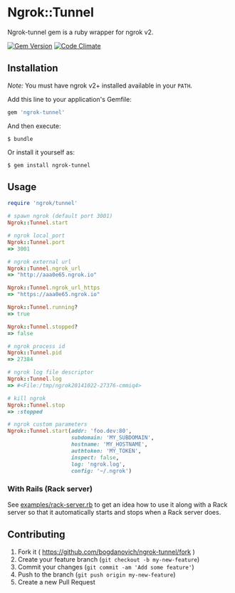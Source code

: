# Ngrok::Tunnel

Ngrok-tunnel gem is a ruby wrapper for ngrok v2.

[![Gem Version](https://badge.fury.io/rb/ngrok-tunnel.svg)](http://badge.fury.io/rb/ngrok-tunnel)  [![Code Climate](https://codeclimate.com/github/bogdanovich/ngrok-tunnel/badges/gpa.svg)](https://codeclimate.com/github/bogdanovich/ngrok-tunnel)

## Installation

*Note:* You must have ngrok v2+ installed available in your `PATH`.

Add this line to your application's Gemfile:

```ruby
gem 'ngrok-tunnel'
```

And then execute:

    $ bundle

Or install it yourself as:

    $ gem install ngrok-tunnel

## Usage

```ruby
require 'ngrok/tunnel'

# spawn ngrok (default port 3001)
Ngrok::Tunnel.start

# ngrok local_port
Ngrok::Tunnel.port
=> 3001

# ngrok external url
Ngrok::Tunnel.ngrok_url
=> "http://aaa0e65.ngrok.io"

Ngrok::Tunnel.ngrok_url_https
=> "https://aaa0e65.ngrok.io"

Ngrok::Tunnel.running?
=> true

Ngrok::Tunnel.stopped?
=> false

# ngrok process id
Ngrok::Tunnel.pid
=> 27384

# ngrok log file descriptor
Ngrok::Tunnel.log
=> #<File:/tmp/ngrok20141022-27376-cmmiq4>

# kill ngrok
Ngrok::Tunnel.stop
=> :stopped

```

```ruby
# ngrok custom parameters
Ngrok::Tunnel.start(addr: 'foo.dev:80',
                    subdomain: 'MY_SUBDOMAIN',
                    hostname: 'MY_HOSTNAME',
                    authtoken: 'MY_TOKEN',
                    inspect: false,
                    log: 'ngrok.log',
                    config: '~/.ngrok')

```

### With Rails (Rack server)

See [examples/rack-server.rb](examples/rack-server.rb) to get an idea how to use it along with a Rack server so that it automatically starts and stops when a Rack server does.

## Contributing

1. Fork it ( https://github.com/bogdanovich/ngrok-tunnel/fork )
2. Create your feature branch (`git checkout -b my-new-feature`)
3. Commit your changes (`git commit -am 'Add some feature'`)
4. Push to the branch (`git push origin my-new-feature`)
5. Create a new Pull Request
